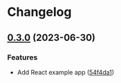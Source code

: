 # Changelog

## [0.3.0](https://github.com/jtiala/themeless-ui/compare/@themeless-ui/react-example-v0.2.0...@themeless-ui/react-example-v0.3.0) (2023-06-30)


### Features

* Add React example app ([54f4da1](https://github.com/jtiala/themeless-ui/commit/54f4da19c26f943c382fd22568c85cc8ef43c61e))
